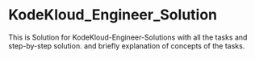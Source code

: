 # KodeKloud_Engineer_Solution
This is Solution for KodeKloud-Engineer-Solutions with all the tasks and step-by-step solution.
and briefly explanation of concepts of the tasks.
